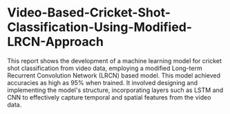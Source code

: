 # Video-Based-Cricket-Shot-Classification-Using-Modified-LRCN-Approach
This report shows the development of a machine learning model for cricket shot classification from video data, employing a modified Long-term Recurrent Convolution Network (LRCN) based model. This model achieved accuracies as high as 95% when trained. It involved designing and implementing the model's structure, incorporating layers such as LSTM and CNN to effectively capture temporal and spatial features from the video data. 
